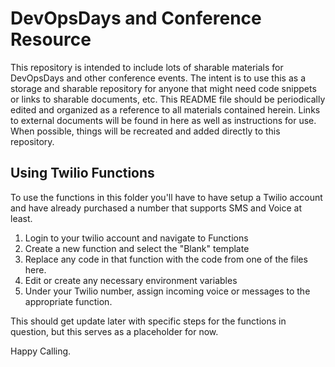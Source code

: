 # DevOpsDays and Conference Resource

This repository is intended to include lots of sharable materials for DevOpsDays and other conference events. The intent is to use this as a storage and sharable repository for anyone that might need code snippets or links to sharable documents, etc. This README file should be periodically edited and organized as a reference to all materials contained herein. Links to external documents will be found in here as well as instructions for use. When possible, things will be recreated and added directly to this repository.

## Using Twilio Functions

To use the functions in this folder you'll have to have setup a Twilio account and have already purchased a number that supports SMS and Voice at least.

1. Login to your twilio account and navigate to Functions
1. Create a new function and select the "Blank" template
1. Replace any code in that function with the code from one of the files here.
1. Edit or create any necessary environment variables
1. Under your Twilio number, assign incoming voice or messages to the appropriate function.

This should get update later with specific steps for the functions in question, but this serves as a placeholder for now.

Happy Calling.

